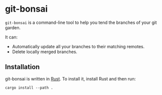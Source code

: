 # git-bonsai

`git-bonsai` is a command-line tool to help you tend the branches of your git
garden.

It can:

- Automatically update all your branches to their matching remotes.
- Delete locally merged branches.

## Installation

git-bonsai is written in [Rust][]. To install it, install Rust and then run:

    cargo install --path .

[Rust]: https://www.rust-lang.org
